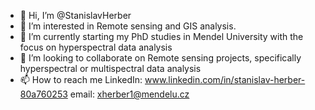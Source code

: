- 👋 Hi, I’m @StanislavHerber
- 👀 I’m interested in Remote sensing and GIS analysis.
- 🌱 I’m currently starting my PhD studies in Mendel University with the focus on hyperspectral data analysis
- 💞️ I’m looking to collaborate on Remote sensing projects, specifically hyperspectral or multispectral data analysis
- 📫 How to reach me
  LinkedIn: www.linkedin.com/in/stanislav-herber-80a760253
  email: xherber1@mendelu.cz
<!---
StanislavHerber/StanislavHerber is a ✨ special ✨ repository because its `README.md` (this file) appears on your GitHub profile.
You can click the Preview link to take a look at your changes.
--->
